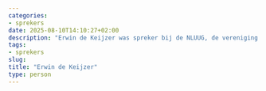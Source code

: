 ```yaml
---
categories:
- sprekers
date: 2025-08-10T14:10:27+02:00
description: "Erwin de Keijzer was spreker bij de NLUUG, de vereniging voor open systemen en open standaarden. Lees meer over deze spreker."
tags:
- sprekers
slug:
title: "Erwin de Keijzer"
type: person
---
```



